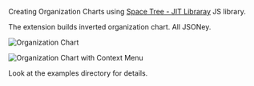 Creating Organization Charts using [Space Tree - JIT Libraray](http://thejit.org/static/v20/Jit/Examples/Spacetree/example1.code.html) JS library.

The extension builds inverted organization chart. All JSONey.

![Organization Chart](http://1.bp.blogspot.com/-LLHJ0ZH2Q_U/TnQeDeFLsKI/AAAAAAAAEUY/QtoCXaPoSDM/s1600/org_chart.png)

![Organization Chart with Context Menu](http://3.bp.blogspot.com/-WT5vwHFXiSg/TnQeQIYEA0I/AAAAAAAAEUc/o5bRJpyugVU/s1600/org_chart_menu.png)

Look at the examples directory for details.